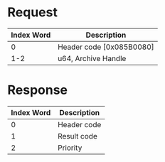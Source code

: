 # Request

| Index Word | Description                |
|------------|----------------------------|
| 0          | Header code \[0x085B0080\] |
| 1-2        | u64, Archive Handle        |

# Response

| Index Word | Description |
|------------|-------------|
| 0          | Header code |
| 1          | Result code |
| 2          | Priority    |